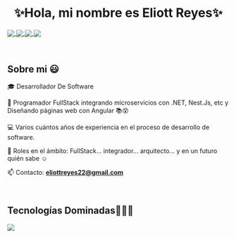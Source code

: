 <h1 align="center">✨Hola, mi nombre es Eliott Reyes✨ </h1> 

<p align="left">

<a href="https://www.linkedin.com/in/eliottreyes/" target="blank">
  <img align="center" src="https://img.shields.io/badge/LinkedIn-%230A66C2.svg?style=for-the-badge&logo=linkedin&logoColor=white" />
</a>

<a href="https://www.instagram.com/eliott_reyes17/" target="blank">
  <img align="center" src="https://img.shields.io/badge/Instagram-%23E4405F.svg?style=for-the-badge&logo=instagram&logoColor=white" />
</a>

<a href="https://www.facebook.com/eliott.reyes.1/" target="blank">
  <img align="center" src="https://img.shields.io/badge/Facebook-%231877F2.svg?style=for-the-badge&logo=facebook&logoColor=white" />
</a>

<a href="mailto:eliottreyes22@gmail.com" target="blank">
  <img align="center" src="https://img.shields.io/badge/Gmail-%23EA4335.svg?style=for-the-badge&logo=gmail&logoColor=white" />
</a>

  </p>
<br>
<h2>Sobre mi 😃</h2>
<!--Intro start-->

<p align="left">
🎓 Desarrollador De Software

🎥 Programador FullStack integrando microservicios con .NET, Nest.Js, etc y Diseñando páginas web con Angular  📚😵 

💻 Varios cuántos años de experiencia en el proceso de desarrollo de software.

📝 Roles en el ámbito: FullStack... integrador... arquitecto... y en un futuro quién sabe ☺️

📫 Contacto: **eliottreyes22@gmail.com**
<!--Intro end-->
  </p>
<br>

<h2 >Tecnologías Dominadas👨🏻‍💻</h2>
<!--tech stack icons-->
<p align="left">
  <a href="https://skillicons.dev">
    <img src="https://skillicons.dev/icons?i=cs,dotnet,ts,nest,html,css,angular,git,azure,docker,kubernetes" />
  </a>
</p>
<br>
<!-------------------------->

